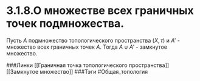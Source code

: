 # 3.1.8.О множестве всех граничных точек подмножества.
Пусть $A$ подмножество топологического пространства $(X,\tau)$ и $A'$ - множество всех граничных точек $A$. Тогда $A\cup A'$ - замкнутое множество.

###Линки [[Граничная точка топологического пространства]] [[Замкнутое множество]]
###Тэги 
 #Общая_топология